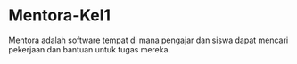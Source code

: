 # Mentora-Kel1
Mentora adalah software tempat di mana pengajar dan siswa dapat mencari pekerjaan dan bantuan untuk tugas mereka.

